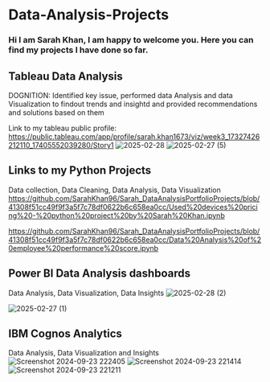 # Data-Analysis-Projects
### Hi I am Sarah Khan, I am happy to welcome you. Here you can find my projects I have done so far.

## Tableau Data Analysis

DOGNITION: Identified key issue, performed data Analysis and data Visualization to findout trends and insightd and provided recommendations and solutions based on them

Link to my tableau public profile: https://public.tableau.com/app/profile/sarah.khan1673/viz/week3_17327426212110_17405552039280/Story1
![2025-02-28](https://github.com/user-attachments/assets/1175b01c-e4e0-4c58-9951-fc3cdb6253e8)
![2025-02-27 (5)](https://github.com/user-attachments/assets/2687a643-6c4c-40bb-8a5f-76b33c43b65b)

## Links to my Python Projects

Data collection, Data Cleaning, Data Analysis, Data Visualization
https://github.com/SarahKhan96/Sarah_DataAnalysisPortfolioProjects/blob/41308f51cc49f9f3a5f7c78df0622b6c658ea0cc/Used%20devices%20pricing%20-%20python%20project%20by%20Sarah%20Khan.ipynb

https://github.com/SarahKhan96/Sarah_DataAnalysisPortfolioProjects/blob/41308f51cc49f9f3a5f7c78df0622b6c658ea0cc/Data%20Analysis%20of%20employee%20performance%20score.ipynb

## Power BI Data Analysis dashboards
Data Analysis, Data Visualization, Data Insights
![2025-02-28 (2)](https://github.com/user-attachments/assets/d7aac76b-0135-4218-a433-70bfac9053b8)

![2025-02-27 (1)](https://github.com/user-attachments/assets/cb97e99c-e873-4e14-904c-d53dd0436ba3)

## IBM Cognos Analytics

Data Analysis, Data Visualization and Insights
![Screenshot 2024-09-23 222405](https://github.com/user-attachments/assets/6d60d390-4333-4cf0-a645-a627ac7c53d9)
![Screenshot 2024-09-23 221414](https://github.com/user-attachments/assets/4c895a20-2bb9-483b-98e9-9d5136da56ed)
![Screenshot 2024-09-23 221211](https://github.com/user-attachments/assets/4924cbd2-2433-49df-8cc1-af857ec20035)







